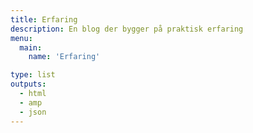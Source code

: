 ```yaml
---
title: Erfaring
description: En blog der bygger på praktisk erfaring
menu:
  main:
    name: 'Erfaring'

type: list
outputs:
  - html
  - amp
  - json
---
```

